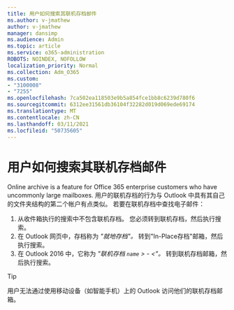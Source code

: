 ```yaml
---
title: 用户如何搜索其联机存档邮件
ms.author: v-jmathew
author: v-jmathew
manager: dansimp
ms.audience: Admin
ms.topic: article
ms.service: o365-administration
ROBOTS: NOINDEX, NOFOLLOW
localization_priority: Normal
ms.collection: Adm_O365
ms.custom:
- "3100008"
- "7255"
ms.openlocfilehash: 7ca502ea118503e9b5a854fce1bb8c6239d780f6
ms.sourcegitcommit: 6312ee31561db36104f32282d019d069ede69174
ms.translationtype: MT
ms.contentlocale: zh-CN
ms.lasthandoff: 03/11/2021
ms.locfileid: "50735605"
---
```

# <a name="how-users-can-search-their-online-archive-for-messages"></a>用户如何搜索其联机存档邮件

Online archive is a feature for Office 365 enterprise customers who have uncommonly large mailboxes. 用户的联机存档的行为与 Outlook 中具有其自己的文件夹结构的第二个帐户有点类似。 若要在联机存档中查找电子邮件：

1. 从收件箱执行的搜索中不包含联机存档。 您必须转到联机存档，然后执行搜索。
2. 在 Outlook 网页中，存档称为 *"就地存档"。* 转到"In-Place存档"邮箱，然后执行搜索。
3. 在 Outlook 2016 中，它称为 *"联机存档 `name` > - <"。* 转到联机存档邮箱，然后执行搜索。

> [!TIP]
> 用户无法通过使用移动设备（如智能手机）上的 Outlook 访问他们的联机存档邮箱。
